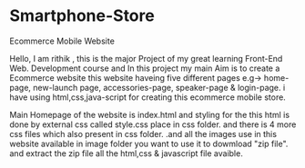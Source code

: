 # Smartphone-Store
Ecommerce Mobile Website

Hello, I am rithik , this is the major Project of my great learning Front-End Web. Development course and In this project my main Aim is to create a Ecommerce website this website haveing five different pages e.g-> home-page, new-launch page, accessories-page, speaker-page & login-page. i have using html,css,java-script for creating this ecommerce mobile store.

Main Homepage of the website is index.html and styling for the this html is done by external css called style.css place in css folder. and there is 4 more css files which also present in css folder. .and all the images use in this website available in image folder you want to use it to dowmload "zip file". and extract the zip file all the html,css & javascript file
avaible.
